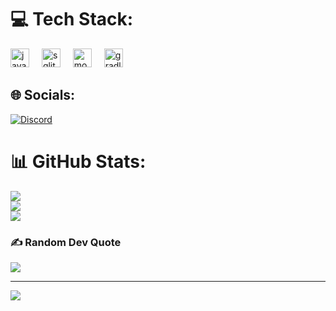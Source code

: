 # 💻 Tech Stack:
<div align="left">
  <img src="https://cdn.jsdelivr.net/gh/devicons/devicon/icons/java/java-original.svg" height="30" alt="java logo"  />
  <img width="12" />
  <img src="https://cdn.jsdelivr.net/gh/devicons/devicon/icons/sqlite/sqlite-original.svg" height="30" alt="sqlite logo"  />
  <img width="12" />
  <img src="https://cdn.jsdelivr.net/gh/devicons/devicon/icons/mongodb/mongodb-original.svg" height="30" alt="mongodb logo"  />
  <img width="12" />
  <img src="https://cdn.jsdelivr.net/gh/devicons/devicon/icons/gradle/gradle-original.svg" height="30" alt="gradle logo"  />
</div>

## 🌐 Socials:
[![Discord](https://img.shields.io/badge/Discord-%237289DA.svg?logo=discord&logoColor=white)](https://discord.com/users/848452367518662656) 

# 📊 GitHub Stats:
![](https://github-readme-stats.vercel.app/api?username=g0gus&theme=dark&hide_border=false&include_all_commits=false&count_private=false)<br/>
![](https://nirzak-streak-stats.vercel.app/?user=g0gus&theme=dark&hide_border=false)<br/>
![](https://github-readme-stats.vercel.app/api/top-langs/?username=g0gus&theme=dark&hide_border=false&include_all_commits=false&count_private=false&layout=compact)

### ✍️ Random Dev Quote
![](https://quotes-github-readme.vercel.app/api?type=horizontal&theme=dark)

---
[![](https://visitcount.itsvg.in/api?id=g0gus&icon=0&color=0)](https://visitcount.itsvg.in)

<!-- Proudly created with GPRM ( https://gprm.itsvg.in ) -->

